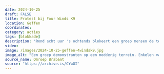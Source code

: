 ```yaml
---
date: 2024-10-25
draft: FALSE
title: Protest bij Four Winds K9
location: Geffen
coordinates: 
category: acties
tags: [blokkade]
description: "Rond acht uur 's ochtends blokeert een groep mensen de toegang tot het bedrijf Four Winds K9 aan de Bergstraat in Geffen. Enkelen van hen zitten met lock-ons aan elkaar vast. De politie arresteert uiteindelijk 12 mensen.  "
video: 
image: /images/2024-10-25-geffen-4windsk9.jpg
image_alt: "Een groep demonstranten op een modderig terrein. Enkelen van hen zitten op de grond met hun armen in een lock-on. Anderen houden een spandoek op. "
source_name: Omroep Brabant
source: "https://archive.is/CYwOI"
---
```

